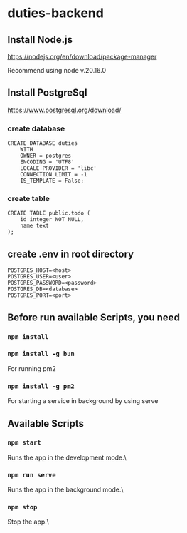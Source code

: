 # duties-backend

## Install Node.js

https://nodejs.org/en/download/package-manager

Recommend using node v.20.16.0

## Install PostgreSql

https://www.postgresql.org/download/

### create database
```
CREATE DATABASE duties
    WITH
    OWNER = postgres
    ENCODING = 'UTF8'
    LOCALE_PROVIDER = 'libc'
    CONNECTION LIMIT = -1
    IS_TEMPLATE = False;
```

### create table

```
CREATE TABLE public.todo (
    id integer NOT NULL,
    name text
);
```

## create .env in root directory

```
POSTGRES_HOST=<host>
POSTGRES_USER=<user>
POSTGRES_PASSWORD=<password>
POSTGRES_DB=<database>
POSTGRES_PORT=<port>
```

## Before run available Scripts, you need

### `npm install`


### `npm install -g bun`

For running pm2

### `npm install -g pm2`

For starting a service in background by using serve

## Available Scripts

### `npm start`

Runs the app in the development mode.\

### `npm run serve`

Runs the app in the background mode.\

### `npm stop`

Stop the app.\